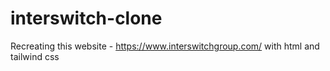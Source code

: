# interswitch-clone
Recreating this website - https://www.interswitchgroup.com/ with html and tailwind css
